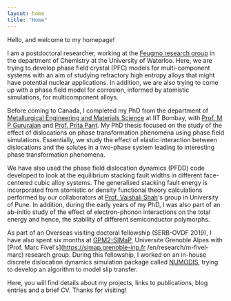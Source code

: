 ```yaml
---
layout: home
title: "Home"
---
```


Hello, and welcome to my homepage! 

I am a postdoctoral researcher, working at the [Feugmo research group](https://uwaterloo.ca/feugmo-research-group/) in the 
department of Chemistry at the University of Waterloo. Here, we are trying to develop phase field crystal (PFC) models 
for multi-component systems with an aim of studying refractory high entropy alloys that might have potential nuclear applications. 
In addition, we are also trying to come up with a phase field model for corrosion, informed by 
atomistic simulations, for multicomponent alloys.

Before coming to Canada, I completed my PhD from the department 
of [Metallurgical Engineering and Materials Science](https://www.iitb.ac.in/mems/) 
at IIT Bombay, with [Prof. M P Gururajan](https://sites.google.com/site/gurusofficialhomepage/) 
and [Prof. Prita Pant](https://www.iitb.ac.in/mems/en/prof-prita-pant). 
My PhD thesis focused on the study of the effect of dislocations 
on phase transformation phenomena using phase field simulations. 
Essentially, we study the effect of elastic interaction 
between dislocations and the solutes in a two-phase system leading 
to interesting phase transformation phenomena. 

We have also used the phase field dislocation dynamics (PFDD) code developed to look at 
the equilibrium stacking fault widths in different face-centered 
cubic alloy systems. The generalised stacking fault energy is incorporated from 
atomistic or density functional theory calculations performed by our collaborators 
at [Prof. Vaishali Shah](https://www.researchgate.net/profile/Vaishali-Shah-3)'s group in University of Pune. In addition, during the early 
years of my PhD, I was also part of an ab-initio study of the effect of 
electron-phonon interactions on the total energy and hence, the stability of different 
semiconductor polymorphs.

As part of an Overseas visiting doctoral fellowship (SERB-OVDF 2019), I have also spent 
six months at [GPM2-SIMaP](https://simap.grenoble-inp.fr/en/research/simap-directory-gpm2-group), 
Universite Grenoble Alpes with [Prof. Marc Fivel's](https://simap.grenoble-inp.fr
/en/research/m-fivel-marc) research group. During this fellowship, I worked on an in-house 
discrete dislocation dynamics simulation package called 
[NUMODIS](https://www.researchgate.net/project/3D-Discrete-Dislocation-Dynamics-Simulations), 
trying to develop an algorithm to model slip transfer.

Here, you will find details about my projects, 
links to publications, blog entries and a brief CV. Thanks for visiting!
